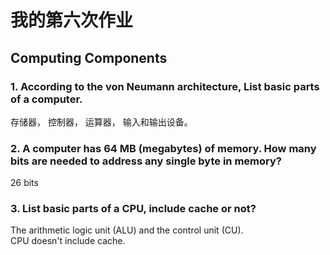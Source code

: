 # 我的第六次作业
## Computing Components

### 1. According to the von Neumann architecture, List basic parts of a computer.

存储器， 控制器， 运算器， 输入和输出设备。

### 2. A computer has 64 MB (megabytes) of memory. How many bits are needed to address any single byte in memory?  

26 bits

### 3. List basic parts of a CPU, include cache or not?

The arithmetic logic unit (ALU) and the control unit (CU).  
CPU doesn't include cache.
